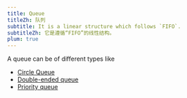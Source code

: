 ```yaml
---
title: Queue
titleZh: 队列
subtitle: It is a linear structure which follows `FIFO`.
subtitleZh: 它是遵循“FIFO”的线性结构。
plum: true
---
```


<SubNav module="structures" />

A queue can be of different types like

* [Circle Queue](/design/circle-queue)
* [Double-ended queue](/design/double-ended-queue)
* [Priority queue](/design/priority-queue)

<ListQuestions module="structures" tag="queue" />
